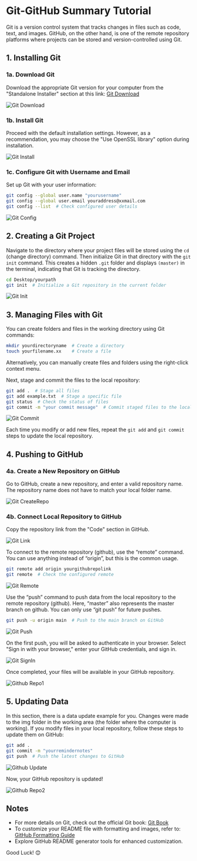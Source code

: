 # Git-GitHub Summary Tutorial

Git is a version control system that tracks changes in files such as code, text, and images. GitHub, on the other hand, is one of the remote repository platforms where projects can be stored and version-controlled using Git.

## 1. Installing Git

### 1a. Download Git
Download the appropriate Git version for your computer from the "Standalone Installer" section at this link: [Git Download](https://git-scm.com/downloads)

![Git Download](/img/git-download.png)

### 1b. Install Git
Proceed with the default installation settings. However, as a recommendation, you may choose the "Use OpenSSL library" option during installation.

![Git Install](https://github.com/mufide/GMT211-Tutorial/blob/master/img/git-install.png)

### 1c. Configure Git with Username and Email
Set up Git with your user information:

```sh
git config --global user.name "yourusername"
git config --global user.email youraddress@xxmail.com
git config --list  # Check configured user details
```

![Git Config](https://github.com/mufide/GMT211-Tutorial/blob/master/img/gitconfig.png)

## 2. Creating a Git Project
Navigate to the directory where your project files will be stored using the `cd` (change directory) command. Then initialize Git in that directory with the `git init` command. This creates a hidden `.git` folder and displays `(master)` in the terminal, indicating that Git is tracking the directory.

```sh
cd Desktop/yourpath
git init  # Initialize a Git repository in the current folder
```

![Git Init](https://github.com/mufide/GMT211-Tutorial/blob/master/img/git-init.png)

## 3. Managing Files with Git

You can create folders and files in the working directory using Git commands:

```sh
mkdir yourdirectoryname  # Create a directory
touch yourfilename.xx    # Create a file
```
Alternatively, you can manually create files and folders using the right-click context menu.

Next, stage and commit the files to the local repository:

```sh
git add .  # Stage all files
git add example.txt  # Stage a specific file
git status  # Check the status of files
git commit -m "your commit message"  # Commit staged files to the local repository
```

![Git Commit](https://github.com/mufide/GMT211-Tutorial/blob/master/img/git-add-commit.png)

Each time you modify or add new files, repeat the `git add` and `git commit` steps to update the local repository.

## 4. Pushing to GitHub

### 4a. Create a New Repository on GitHub
Go to GitHub, create a new repository, and enter a valid repository name. The repository name does not have to match your local folder name.

![Git CreateRepo](https://github.com/mufide/GMT211-Tutorial/blob/master/img/create-repo.png)

### 4b. Connect Local Repository to GitHub
Copy the repository link from the "Code" section in GitHub.

![Git Link](https://github.com/mufide/GMT211-Tutorial/blob/master/img/github-link.png)

To connect to the remote repository (github), use the “remote” command. You can use anything instead of “origin”, but this is the common usage.

```sh
git remote add origin yourgithubrepolink
git remote  # Check the configured remote
```

![Git Remote](https://github.com/mufide/GMT211-Tutorial/blob/master/img/git-remote.png)

Use the “push” command to push data from the local repository to the remote repository (github). Here, “master” also represents the master branch on github. You can only use “git push” for future pushes.

```sh
git push -u origin main  # Push to the main branch on GitHub
```

![Git Push](https://github.com/mufide/GMT211-Tutorial/blob/master/img/git-push.png)

On the first push, you will be asked to authenticate in your browser. Select "Sign in with your browser," enter your GitHub credentials, and sign in.

![Git SignIn](https://github.com/mufide/GMT211-Tutorial/blob/master/img/githubsign.png)

Once completed, your files will be available in your GitHub repository.

![Github Repo1](https://github.com/mufide/GMT211-Tutorial/blob/master/img/github1.png)

## 5. Updating Data

In this section, there is a data update example for you. Changes were made to the img folder in the working area (the folder where the computer is working). If you modify files in your local repository, follow these steps to update them on GitHub:

```sh
git add .
git commit -m "yourremindernotes"
git push  # Push the latest changes to GitHub
```

![Github Update](https://github.com/mufide/GMT211-Tutorial/blob/master/img/update.png)

Now, your GitHub repository is updated!

![Github Repo2](https://github.com/mufide/GMT211-Tutorial/blob/master/img/git2.png)

## Notes

- For more details on Git, check out the official Git book: [Git Book](https://git-scm.com/book/en/v2)
- To customize your README file with formatting and images, refer to: [GitHub Formatting Guide](https://docs.github.com/en/get-started/writing-on-github/getting-started-with-writing-and-formatting-on-github/basic-writing-and-formatting-syntax)
- Explore GitHub README generator tools for enhanced customization.

Good Luck! 😊


